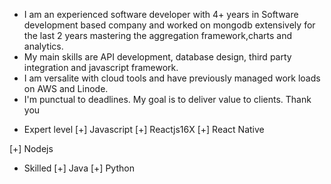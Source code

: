  - I am an experienced software developer with 4+ years in Software development based company and worked on mongodb extensively for the last 2 years mastering the aggregation framework,charts and analytics.
- My main skills are API development, database design, third party integration and javascript  framework.
- I am versalite with cloud tools and have previously managed work loads on AWS and Linode.
- I'm punctual to deadlines. My goal is to deliver value to clients. Thank you

+ Expert level
[+] Javascript
[+] Reactjs16X 
[+] React Native

[+] Nodejs

- Skilled
[+] Java
[+] Python
